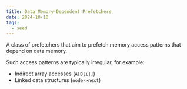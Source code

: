 ```yaml
---
title: Data Memory-Dependent Prefetchers
date: 2024-10-10
tags:
  - seed
---
```

A class of prefetchers that aim to prefetch memory access patterns that depend on data memory.

Such access patterns are typically irregular, for example:
- Indirect array accesses (`A[B[i]]`)
- Linked data structures (`node->next`)